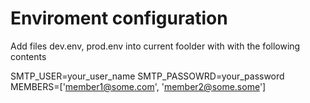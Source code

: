 # Enviroment configuration

Add files dev.env, prod.env into current foolder with with the following contents

SMTP_USER=your_user_name
SMTP_PASSOWRD=your_password
MEMBERS=['member1@some.com', 'member2@some.some']
